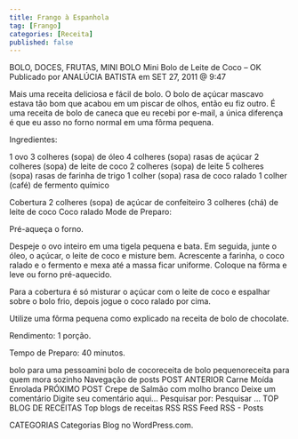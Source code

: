 ```yaml
---
title: Frango à Espanhola
tag: [Frango]
categories: [Receita]
published: false
---
```


BOLO, DOCES, FRUTAS, MINI BOLO
Mini Bolo de Leite de Coco – OK
Publicado por ANALÚCIA BATISTA em SET 27, 2011 @ 9:47

Mais uma receita deliciosa e fácil de bolo.
O bolo de açúcar mascavo estava tão bom que acabou em um piscar de olhos, então eu fiz outro. É uma receita de bolo de caneca que eu recebi por e-mail, a única diferença é que eu asso no forno normal em uma fôrma pequena.

Ingredientes:

1 ovo
3 colheres (sopa) de óleo
4 colheres (sopa) rasas de açúcar
2 colheres (sopa) de leite de coco
2 colheres (sopa) de leite
5 colheres (sopa) rasas de farinha de trigo
1 colher (sopa) rasa de coco ralado
1 colher (café) de fermento químico

Cobertura 
2 colheres (sopa) de açúcar de confeiteiro
3 colheres (chá) de leite de coco
Coco ralado
Mode de Preparo:

Pré-aqueça o forno.

Despeje o ovo inteiro em uma tigela pequena e bata. Em seguida, junte o óleo, o açúcar, o leite de coco e misture bem.
Acrescente a farinha, o coco ralado e o fermento e mexa até a massa ficar uniforme. Coloque na fôrma e leve ou forno pré-aquecido.

Para a cobertura é só misturar o açúcar com o leite de coco e espalhar sobre o bolo frio, depois jogue o coco ralado por cima.

Utilize uma fôrma pequena como explicado na receita de bolo de chocolate.

Rendimento: 1 porção.

Tempo de Preparo: 40 minutos.



bolo para uma pessoamini bolo de cocoreceita de bolo pequenoreceita para quem mora sozinho
Navegação de posts
POST ANTERIOR
Carne Moída Enrolada
PRÓXIMO POST
Crepe de Salmão com molho branco
Deixe um comentário
Digite seu comentário aqui...
Pesquisar por:
Pesquisar …
TOP BLOG DE RECEITAS
Top blogs de receitas
RSS
RSS Feed RSS - Posts

CATEGORIAS
Categorias
Blog no WordPress.com.
